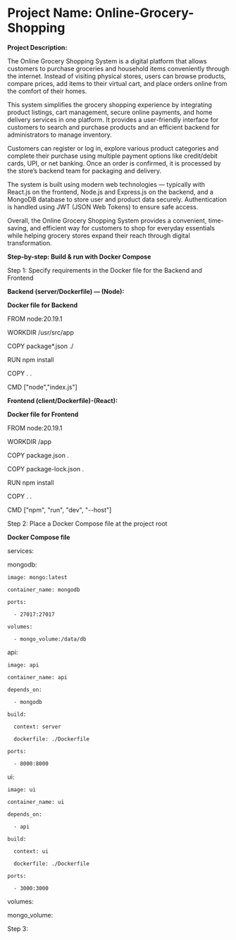 # Project Name: Online-Grocery-Shopping
**Project Description:**

The Online Grocery Shopping System is a digital platform that allows customers to purchase groceries and household items conveniently through the internet. Instead of visiting physical stores, users can browse products, compare prices, add items to their virtual cart, and place orders online from the comfort of their homes.

This system simplifies the grocery shopping experience by integrating product listings, cart management, secure online payments, and home delivery services in one platform. It provides a user-friendly interface for customers to search and purchase products and an efficient backend for administrators to manage inventory.

Customers can register or log in, explore various product categories and complete their purchase using multiple payment options like credit/debit cards, UPI, or net banking. Once an order is confirmed, it is processed by the store’s backend team for packaging and delivery.

The system is built using modern web technologies — typically with React.js on the frontend, Node.js and Express.js on the backend, and a MongoDB database to store user and product data securely. Authentication is handled using JWT (JSON Web Tokens) to ensure safe access.

Overall, the Online Grocery Shopping System provides a convenient, time-saving, and efficient way for customers to shop for everyday essentials while helping grocery stores expand their reach through digital transformation.

**Step-by-step: Build & run with Docker Compose**

Step 1: Specify requirements in the Docker file for the Backend and Frontend

**Backend (server/Dockerfile) — (Node):**

**Docker file for Backend**

FROM node:20.19.1

WORKDIR /usr/src/app

COPY package*.json ./

RUN npm install

COPY . .

CMD ["node","index.js"]


**Frontend (client/Dockerfile)-(React):**

**Docker file for Frontend**

FROM node:20.19.1

WORKDIR /app

COPY package.json .

COPY package-lock.json .

RUN npm install

COPY . .

CMD ["npm", "run", "dev", "--host"]

Step 2: Place a Docker Compose file at the project root

**Docker Compose file**

services:

  mongodb:
  
    image: mongo:latest
    
    container_name: mongodb
    
    ports:
    
      - 27017:27017
      
    volumes:
    
      - mongo_volume:/data/db
      
  api:
  
    image: api
    
    container_name: api
    
    depends_on:
    
      - mongodb
      
    build: 
    
      context: server
      
      dockerfile: ./Dockerfile
      
    ports:
    
      - 8000:8000

  ui:
  
    image: ui
    
    container_name: ui
    
    depends_on:
    
      - api
      
    build:
    
      context: ui
      
      dockerfile: ./Dockerfile
      
    ports:
    
      - 3000:3000
      
volumes:

  mongo_volume:
  

Step 3:
